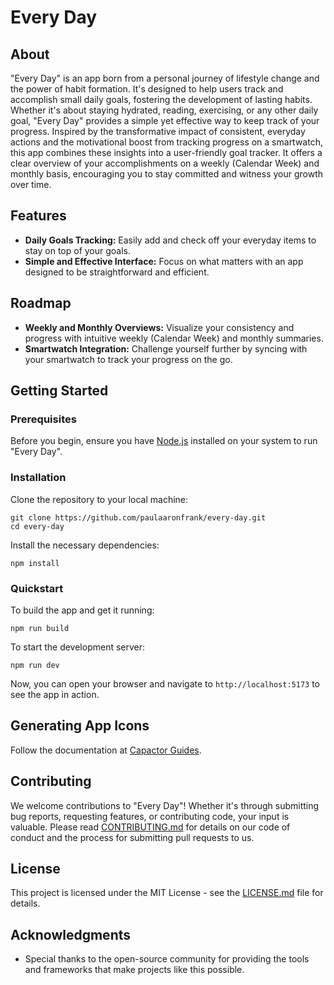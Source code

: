 # Every Day

## About

"Every Day" is an app born from a personal journey of lifestyle change and the power of habit formation. It's designed to help users track and accomplish small daily goals, fostering the development of lasting habits. Whether it's about staying hydrated, reading, exercising, or any other daily goal, "Every Day" provides a simple yet effective way to keep track of your progress. Inspired by the transformative impact of consistent, everyday actions and the motivational boost from tracking progress on a smartwatch, this app combines these insights into a user-friendly goal tracker. It offers a clear overview of your accomplishments on a weekly (Calendar Week) and monthly basis, encouraging you to stay committed and witness your growth over time.

## Features

- **Daily Goals Tracking:** Easily add and check off your everyday items to stay on top of your goals.
- **Simple and Effective Interface:** Focus on what matters with an app designed to be straightforward and efficient.

## Roadmap

- **Weekly and Monthly Overviews:** Visualize your consistency and progress with intuitive weekly (Calendar Week) and monthly summaries.
- **Smartwatch Integration:** Challenge yourself further by syncing with your smartwatch to track your progress on the go.

## Getting Started

### Prerequisites

Before you begin, ensure you have [Node.js](https://nodejs.org/) installed on your system to run "Every Day".

### Installation

Clone the repository to your local machine:

```
git clone https://github.com/paulaaronfrank/every-day.git
cd every-day
```

Install the necessary dependencies:

```
npm install
```

### Quickstart

To build the app and get it running:

```
npm run build
```

To start the development server:

```
npm run dev
```

Now, you can open your browser and navigate to `http://localhost:5173` to see the app in action.

## Generating App Icons

Follow the documentation at [Capactor Guides](https://capacitorjs.com/docs/guides/splash-screens-and-icons).

## Contributing

We welcome contributions to "Every Day"! Whether it's through submitting bug reports, requesting features, or contributing code, your input is valuable. Please read [CONTRIBUTING.md](CONTRIBUTING.md) for details on our code of conduct and the process for submitting pull requests to us.

## License

This project is licensed under the MIT License - see the [LICENSE.md](LICENSE.md) file for details.

## Acknowledgments

- Special thanks to the open-source community for providing the tools and frameworks that make projects like this possible.
